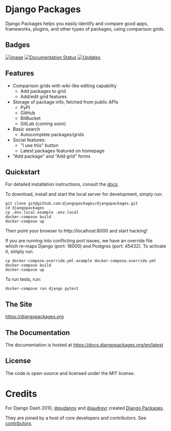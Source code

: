 # Django Packages

Django Packages helps you easily identify and compare good apps, frameworks, plugins, and other types of packages, using comparison grids.

## Badges

[![image](https://github.com/djangopackages/djangopackages/actions/workflows/actions.yml/badge.svg)](https://github.com/djangopackages/djangopackages/actions/workflows/actions.yml) [![Documentation Status](https://readthedocs.org/projects/djangopackages/badge/?version=latest)](https://docs.djangopackages.org/en/latest/?badge=latest) [![Updates](https://pyup.io/repos/github/djangopackages/djangopackages/shield.svg)](https://pyup.io/repos/github/djangopackages/djangopackages/)

## Features

-   Comparison grids with wiki-like editing capability
    -   Add packages to grid
    -   Add/edit grid features
-   Storage of package info, fetched from public APIs
    -   PyPI
    -   GitHub
    -   BitBucket
    -   GitLab (coming soon)
-   Basic search
    -   Autocomplete packages/grids
-   Social features:
    -   "I use this" button
    -   Latest packages featured on homepage
-   "Add package" and "Add grid" forms

## Quickstart

For detailed installation instructions, consult the [docs](https://docs.djangopackages.org/en/latest/install).

To download, install and start the local server for development, simply run:

```shell
git clone git@github.com:djangopackages/djangopackages.git
cd djangopackages
cp .env.local.example .env.local
docker-compose build
docker-compose up
```

Then point your browser to http://localhost:8000 and start hacking!

If you are running into conflicting port issues, we have an override file which re-maps Django (port: 18000) and Postgres (port: 45432). To activate it, simply run:

```shell
cp docker-compose.override.yml.example docker-compose.override.yml
docker-compose build
docker-compose up
````

To run tests, run:

```shell
docker-compose run django pytest
```

## The Site

https://djangopackages.org

## The Documentation

The documentation is hosted at https://docs.djangopackages.org/en/latest

## License

The code is open-source and licensed under the MIT license.

# Credits

For Django Dash 2010, [@pydanny](https://github.com/pydanny/) and [@audreyr](https://github.com/audreyr/) created [Django Packages](https://www.djangopackages.org/).

They are joined by a host of core developers and contributors. See [contributors](CONTRIBUTORS.md).
